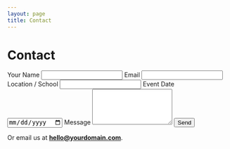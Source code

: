 ```yaml
---
layout: page
title: Contact
---
```

# Contact

<form action="https://formspree.io/f/yourFormID" method="POST" class="form">
  <label>Your Name <input type="text" name="name" required></label>
  <label>Email <input type="email" name="email" required></label>
  <label>Location / School <input type="text" name="location"></label>
  <label>Event Date <input type="date" name="date"></label>
  <label>Message <textarea name="message" rows="5"></textarea></label>
  <button type="submit">Send</button>
  <input type="hidden" name="_subject" value="New Spirit Rock Inquiry" />
</form>

Or email us at <strong>hello@yourdomain.com</strong>.

